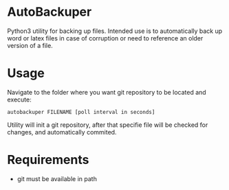 # AutoBackuper

Python3 utility for backing up files. Intended use is to automatically back up word or latex files in case of corruption or need to reference an older version of a file.

# Usage

Navigate to the folder where you want git repository to be located and execute: 

`autobackuper FILENAME [poll interval in seconds]`

Utility will init a git repository, after that specifie file will be checked for changes, and automatically commited.

# Requirements

- git must be available in path